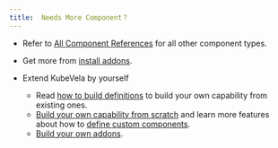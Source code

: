 ```yaml
---
title:  Needs More Component？
---
```


* Refer to [All Component References](./references) for all other component types.

* Get more from [install addons](../../how-to/cli/addon/addon).

* Extend KubeVela by yourself

  * Read [how to build definitions](../../platform-engineers/cue/definition-edit) to build your own capability from existing ones.
  * [Build your own capability from scratch](../../platform-engineers/cue/advanced)
    and learn more features about how to [define custom components](../../platform-engineers/components/custom-component).
  * [Build your own addons](../../platform-engineers/addon/intro).  
